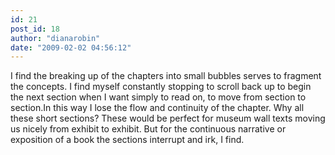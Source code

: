 ```yaml
---
id: 21
post_id: 18
author: "dianarobin"
date: "2009-02-02 04:56:12"
---
```

I find the breaking up of the chapters into small bubbles serves to fragment the concepts. I find myself constantly stopping to scroll back up to begin the next section when I want simply to read on, to move from section to section.In this way I lose the flow and continuity of the chapter. Why all these short sections? These would be perfect for museum wall texts moving us nicely from exhibit to exhibit. But for the continuous narrative or exposition of a book the sections interrupt and irk, I find.
